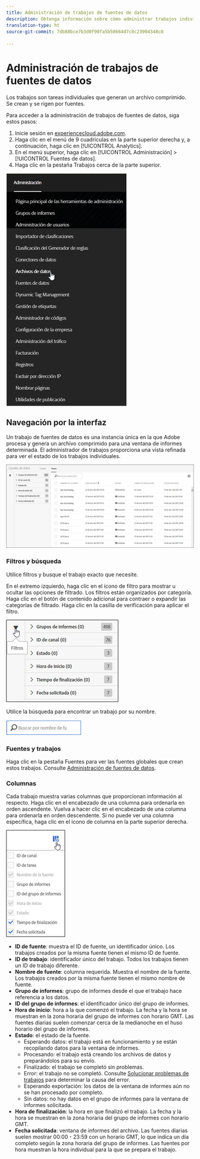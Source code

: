 ```yaml
---
title: Administración de trabajos de fuentes de datos
description: Obtenga información sobre cómo administrar trabajos individuales en fuentes de datos.
translation-type: ht
source-git-commit: 7db88bce7b3d0f90fa5b50664d7c0c23904348c0

---
```



# Administración de trabajos de fuentes de datos

Los trabajos son tareas individuales que generan un archivo comprimido. Se crean y se rigen por fuentes.

Para acceder a la administración de trabajos de fuentes de datos, siga estos pasos:

1. Inicie sesión en [experiencecloud.adobe.com](https://experiencecloud.adobe.com).
2. Haga clic en el menú de 9 cuadrículas en la parte superior derecha y, a continuación, haga clic en [!UICONTROL Analytics].
3. En el menú superior, haga clic en [!UICONTROL Administración] > [!UICONTROL Fuentes de datos].
4. Haga clic en la pestaña Trabajos cerca de la parte superior.

![Menú de fuente de datos](assets/AdminMenu.png)

## Navegación por la interfaz

Un trabajo de fuentes de datos es una instancia única en la que Adobe procesa y genera un archivo comprimido para una ventana de informes determinada. El administrador de trabajos proporciona una vista refinada para ver el estado de los trabajos individuales.

![Trabajos](assets/jobs.jpg)

### Filtros y búsqueda

Utilice filtros y busque el trabajo exacto que necesite.

En el extremo izquierdo, haga clic en el icono de filtro para mostrar u ocultar las opciones de filtrado. Los filtros están organizados por categoría. Haga clic en el botón de contenido adicional para contraer o expandir las categorías de filtrado. Haga clic en la casilla de verificación para aplicar el filtro.

![Filtro](assets/jobs-filter.jpg)

Utilice la búsqueda para encontrar un trabajo por su nombre.

![Buscar](assets/search.jpg)

### Fuentes y trabajos

Haga clic en la pestaña Fuentes para ver las fuentes globales que crean estos trabajos. Consulte [Administración de fuentes de datos](df-manage-feeds.md).

### Columnas

Cada trabajo muestra varias columnas que proporcionan información al respecto. Haga clic en el encabezado de una columna para ordenarla en orden ascendente. Vuelva a hacer clic en el encabezado de una columna para ordenarla en orden descendente. Si no puede ver una columna específica, haga clic en el icono de columna en la parte superior derecha.

![Icono de columna](assets/job-cols.jpg)

* **ID de fuente**: muestra el ID de fuente, un identificador único. Los trabajos creados por la misma fuente tienen el mismo ID de fuente.
* **ID de trabajo**: identificador único del trabajo. Todos los trabajos tienen un ID de trabajo diferente.
* **Nombre de fuente**: columna requerida. Muestra el nombre de la fuente. Los trabajos creados por la misma fuente tienen el mismo nombre de fuente.
* **Grupo de informes**: grupo de informes desde el que el trabajo hace referencia a los datos.
* **ID del grupo de informes**: el identificador único del grupo de informes.
* **Hora de inicio**: hora a la que comenzó el trabajo. La fecha y la hora se muestran en la zona horaria del grupo de informes con horario GMT. Las fuentes diarias suelen comenzar cerca de la medianoche en el huso horario del grupo de informes.
* **Estado**: el estado de la fuente.
   * Esperando datos: el trabajo está en funcionamiento y se están recopilando datos para la ventana de informes.
   * Procesando: el trabajo está creando los archivos de datos y preparándolos para su envío.
   * Finalizado: el trabajo se completó sin problemas.
   * Error: el trabajo no se completó. Consulte [Solucionar problemas de trabajos](jobs-troubleshooting.md) para determinar la causa del error.
   * Esperando exportación: los datos de la ventana de informes aún no se han procesado por completo.
   * Sin datos: no hay datos en el grupo de informes para la ventana de informes solicitada.
* **Hora de finalización**: la hora en que finalizó el trabajo. La fecha y la hora se muestran en la zona horaria del grupo de informes con horario GMT.
* **Fecha solicitada**: ventana de informes del archivo. Las fuentes diarias suelen mostrar 00:00 - 23:59 con un horario GMT, lo que indica un día completo según la zona horaria del grupo de informes. Las fuentes por hora muestran la hora individual para la que se prepara el trabajo.
